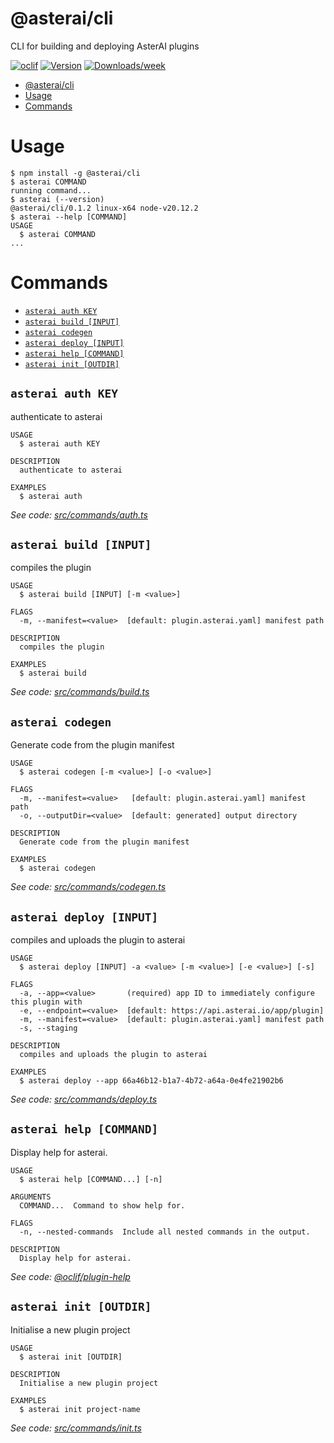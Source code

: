 # @asterai/cli

CLI for building and deploying AsterAI plugins

[![oclif](https://img.shields.io/badge/cli-oclif-brightgreen.svg)](https://oclif.io)
[![Version](https://img.shields.io/npm/v/@asterai/cli.svg)](https://npmjs.org/package/@asterai/cli)
[![Downloads/week](https://img.shields.io/npm/dw/@asterai/cli.svg)](https://npmjs.org/package/@asterai/cli)

<!-- toc -->

- [@asterai/cli](#asteraicli)
- [Usage](#usage)
- [Commands](#commands)
<!-- tocstop -->

# Usage

<!-- usage -->

```sh-session
$ npm install -g @asterai/cli
$ asterai COMMAND
running command...
$ asterai (--version)
@asterai/cli/0.1.2 linux-x64 node-v20.12.2
$ asterai --help [COMMAND]
USAGE
  $ asterai COMMAND
...
```

<!-- usagestop -->

# Commands

<!-- commands -->

- [`asterai auth KEY`](#asterai-auth-key)
- [`asterai build [INPUT]`](#asterai-build-input)
- [`asterai codegen`](#asterai-codegen)
- [`asterai deploy [INPUT]`](#asterai-deploy-input)
- [`asterai help [COMMAND]`](#asterai-help-command)
- [`asterai init [OUTDIR]`](#asterai-init-outdir)

## `asterai auth KEY`

authenticate to asterai

```
USAGE
  $ asterai auth KEY

DESCRIPTION
  authenticate to asterai

EXAMPLES
  $ asterai auth
```

_See code: [src/commands/auth.ts](https://github.com/asterai-io/asterai-sdk/blob/v0.1.2/src/commands/auth.ts)_

## `asterai build [INPUT]`

compiles the plugin

```
USAGE
  $ asterai build [INPUT] [-m <value>]

FLAGS
  -m, --manifest=<value>  [default: plugin.asterai.yaml] manifest path

DESCRIPTION
  compiles the plugin

EXAMPLES
  $ asterai build
```

_See code: [src/commands/build.ts](https://github.com/asterai-io/asterai-sdk/blob/v0.1.2/src/commands/build.ts)_

## `asterai codegen`

Generate code from the plugin manifest

```
USAGE
  $ asterai codegen [-m <value>] [-o <value>]

FLAGS
  -m, --manifest=<value>   [default: plugin.asterai.yaml] manifest path
  -o, --outputDir=<value>  [default: generated] output directory

DESCRIPTION
  Generate code from the plugin manifest

EXAMPLES
  $ asterai codegen
```

_See code: [src/commands/codegen.ts](https://github.com/asterai-io/asterai-sdk/blob/v0.1.2/src/commands/codegen.ts)_

## `asterai deploy [INPUT]`

compiles and uploads the plugin to asterai

```
USAGE
  $ asterai deploy [INPUT] -a <value> [-m <value>] [-e <value>] [-s]

FLAGS
  -a, --app=<value>       (required) app ID to immediately configure this plugin with
  -e, --endpoint=<value>  [default: https://api.asterai.io/app/plugin]
  -m, --manifest=<value>  [default: plugin.asterai.yaml] manifest path
  -s, --staging

DESCRIPTION
  compiles and uploads the plugin to asterai

EXAMPLES
  $ asterai deploy --app 66a46b12-b1a7-4b72-a64a-0e4fe21902b6
```

_See code: [src/commands/deploy.ts](https://github.com/asterai-io/asterai-sdk/blob/v0.1.2/src/commands/deploy.ts)_

## `asterai help [COMMAND]`

Display help for asterai.

```
USAGE
  $ asterai help [COMMAND...] [-n]

ARGUMENTS
  COMMAND...  Command to show help for.

FLAGS
  -n, --nested-commands  Include all nested commands in the output.

DESCRIPTION
  Display help for asterai.
```

_See code: [@oclif/plugin-help](https://github.com/oclif/plugin-help/blob/v6.0.22/src/commands/help.ts)_

## `asterai init [OUTDIR]`

Initialise a new plugin project

```
USAGE
  $ asterai init [OUTDIR]

DESCRIPTION
  Initialise a new plugin project

EXAMPLES
  $ asterai init project-name
```

_See code: [src/commands/init.ts](https://github.com/asterai-io/asterai-sdk/blob/v0.1.2/src/commands/init.ts)_

<!-- commandsstop -->
